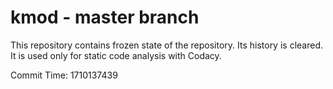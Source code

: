 # kmod - master branch

This repository contains frozen state of the repository.
Its history is cleared. It is used only for static code
analysis with Codacy.

Commit Time: 1710137439